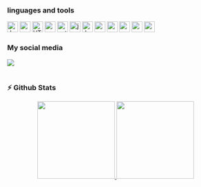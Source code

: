 ### linguages and tools
<div align="left">
  <p>
    <img height="25" src="https://www.vectorlogo.zone/logos/java/java-icon.svg" title="Java" alt="Java" /></code>
    <img height="25" src="https://cdn.worldvectorlogo.com/logos/spring-3.svg" title="spring" alt="spring" /></code>
    <img height="25" src="https://www.w3.org/html/logo/badge/html5-badge-h-solo.png" title="HTML" alt="HTML" /></code>
    <img height="25" src="https://cdn.worldvectorlogo.com/logos/css-3.svg" title="css" alt="css" /></code>
    <img height="25" src="https://cdn.worldvectorlogo.com/logos/python-5.svg" title="python" alt="python" /></code>
    <img height="25" src="https://cdn.worldvectorlogo.com/logos/javascript-2.svg" title="javascript" alt="javascript" /></code>
    <img height="25" src="https://cdn.worldvectorlogo.com/logos/docker-4.svg" title="docker" alt="docker" /></code>
    <img height="25" src="https://cdn.worldvectorlogo.com/logos/mongodb-icon-1.svg" title="mongodb" alt="mongodb" /></code>
    <img height="25" src="https://cdn.worldvectorlogo.com/logos/oracle-corporation-logo.svg" title="oracle" alt="oracle" /></code>
    <img height="25" src="https://cdn.worldvectorlogo.com/logos/mysql-logo-pure.svg" title="mysql" alt="mysql" /></code>
    <img height="25" src="https://cdn.worldvectorlogo.com/logos/aws-2.svg" title="aws" alt="aws" /></code>
    <img height="25" src="https://cdn.worldvectorlogo.com/logos/linux-tux-1.svg" title="aws" alt="aws" /></code>
  </p>  
</div>

### My social media
<p>
  <a href="https://www.linkedin.com/in/jonathan-abreu-6b68b9ba/"><img src="https://img.shields.io/badge/-LinkedIn-0077B5?style=flat&logo=Linkedin&logoColor=white"/></a>
</p>

#

### ⚡ Github Stats</b>

<div align="center">
  <a href="https://github.com/jonathan220">
  <img height="180em" src="https://github-readme-stats.vercel.app/api?username=jonathan220&show_icons=true&theme=onedark&include_all_commits=true&count_private=true"/>
  <img height="180em" src="https://github-readme-stats.vercel.app/api/top-langs/?username=jonathan220&layout=compact&langs_count=7&theme=onedark"/>
</div>
